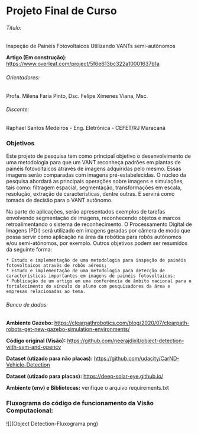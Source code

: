 # Projeto Final de Curso


###### Título: 
Inspeção de Painéis Fotovoltaicos Utilizando VANTs semi-autônomos

**Artigo (Em construção):** https://www.overleaf.com/project/5f6e613bc322a10001637b1a

###### Orientadores:
Profa. Milena Faria Pinto, Dsc.
Felipe Ximenes Viana, Msc.

###### Discente:
Raphael Santos Medeiros - Eng. Eletrônica - CEFET/RJ Maracanã

### Objetivos 

Este projeto de pesquisa tem como principal objetivo o desenvolvimento de uma metodologia para que um VANT reconheça padrões em plantas de painéis fotovoltaicos através de imagens adquiridas pelo mesmo. Essas imagens serão comparadas com imagens pré-estabelecidas. O núcleo da pesquisa abordará as principais operações sobre imagens e simulações, tais como: filtragem espacial, segmentação, transformações em escala, resolução, extração de características, dentre outras. E servirá como tomada de decisão para o VANT autônomo.

Na parte de aplicações, serão apresentados exemplos de tarefas envolvendo segmentação de imagens, reconhecendo objetos e marcos retroalimentando o sistema de reconhecimento. O Processamento Digital de Imagens (PDI) será utilizado em imagens geradas por câmera de modo que possa servir como aplicação na área da robótica para robôs autônomos e/ou semi-atônomos, por exemplo. Outros objetivos podem ser resumidos da seguinte forma: 

	* Estudo e implementação de uma metodologia para inspeção de painéis fotovoltaicos através de robôs aéreos;
	* Estudo e implementação de uma metodologia para detecção de características importantes em imagens de painéis fotovoltaicos;
	* Publicação de um artigo em uma conferência de âmbito nacional para o fortalecimento do vínculo do aluno com pesquisadores da área e empresas relacionadas ao tema.


###### Banco de dados:​

**Ambiente Gazebo:** https://clearpathrobotics.com/blog/2020/07/clearpath-robots-get-new-gazebo-simulation-environments/​

**Código original (Visão):** https://github.com/neerajdixit/object-detection-with-svm-and-opencv​

**Dataset (utizado para não placas):** https://github.com/udacity/CarND-Vehicle-Detection​

**Dataset (utizado para placas):** https://deep-solar-eye.github.io/

**Ambiente (env) e Bibliotecas:** verifique o arquivo requirements.txt

### Fluxograma do código de funcionamento da Visão Computacional:

![](Object Detection-Fluxograma.png)